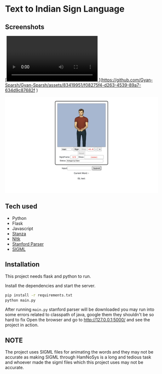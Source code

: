 # Text to Indian Sign Language

## Screenshots

[[<video src="demo.mov" controls="controls" ></video>
](https://github.com/Gyan-Sparsh/Gyan-Sparsh/assets/83419951/0d4f4d54-f56c-4d26-aae4-3952fedbcbb2
)](https://github.com/Gyan-Sparsh/Gyan-Sparsh/assets/83419951/f08275f4-d263-4539-89a7-634d9c87682f
)

<img src='website.png' />

## Tech used

- Python
- Flask
- Javascript
- [Stanza](https://stanfordnlp.github.io/stanza/)
- [Nltk](https://www.nltk.org/)
- [Stanford Parser](https://nlp.stanford.edu/software/lex-parser.shtml)
- [SIGML](https://vh.cmp.uea.ac.uk/index.php/SiGML)

## Installation

This project needs flask and python to run.

Install the dependencies and start the server.

```sh
pip install -r requirements.txt
python main.py
```

After running `main.py` stanford parser will be downloaded
you may run into some errors related to classpath of java, google them they shouldn't be so hard to fix
Open the browser and go to http://127.0.0.1:5000/ and see the project in action.

## NOTE

The project uses SIGML files for animating the words and they may not be accurate as making SIGML through HamNoSys is a long and tedious task and whoever made the sigml files which this project uses may not be accurate.
